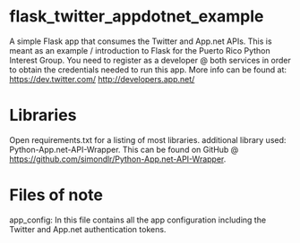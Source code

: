 flask_twitter_appdotnet_example
===============================

A simple Flask app that consumes the Twitter and App.net APIs. This is meant as an example / introduction to Flask for the Puerto Rico Python Interest Group.
You need to register as a developer @ both services in order to obtain the credentials needed to run this app.
More info can be found at:
https://dev.twitter.com/
http://developers.app.net/

Libraries
=========
Open requirements.txt for a listing of most libraries.
additional library used: Python-App.net-API-Wrapper. This can be found on GitHub @ https://github.com/simondlr/Python-App.net-API-Wrapper.

Files of note
=============
app_config: In this file contains all the app configuration including the Twitter and App.net authentication tokens.
